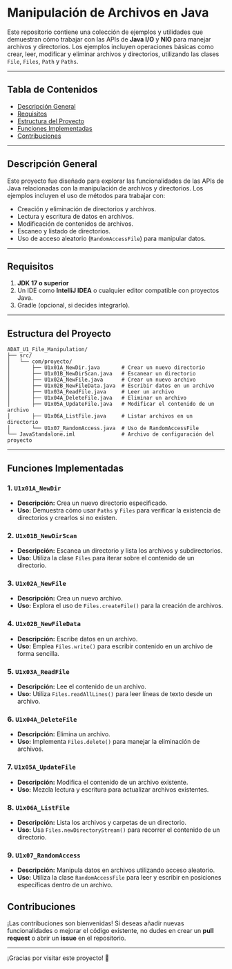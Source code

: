 # Manipulación de Archivos en Java

Este repositorio contiene una colección de ejemplos y utilidades que demuestran cómo trabajar con las APIs de **Java I/O** y **NIO** para manejar archivos y directorios. Los ejemplos incluyen operaciones básicas como crear, leer, modificar y eliminar archivos y directorios, utilizando las clases `File`, `Files`, `Path` y `Paths`.

---

## Tabla de Contenidos
- [Descripción General](#descripción-general)
- [Requisitos](#requisitos)
- [Estructura del Proyecto](#estructura-del-proyecto)
- [Funciones Implementadas](#funciones-implementadas)
- [Contribuciones](#contribuciones)

---

## Descripción General
Este proyecto fue diseñado para explorar las funcionalidades de las APIs de Java relacionadas con la manipulación de archivos y directorios. Los ejemplos incluyen el uso de métodos para trabajar con:
- Creación y eliminación de directorios y archivos.
- Lectura y escritura de datos en archivos.
- Modificación de contenidos de archivos.
- Escaneo y listado de directorios.
- Uso de acceso aleatorio (`RandomAccessFile`) para manipular datos.

---

## Requisitos
1. **JDK 17 o superior**
2. Un IDE como **IntelliJ IDEA** o cualquier editor compatible con proyectos Java.
3. Gradle (opcional, si decides integrarlo).

---

## Estructura del Proyecto
```plaintext
ADAT_U1_File_Manipulation/
├── src/
│   └── com/proyecto/
│       ├── U1x01A_NewDir.java       # Crear un nuevo directorio
│       ├── U1x01B_NewDirScan.java   # Escanear un directorio
│       ├── U1x02A_NewFile.java      # Crear un nuevo archivo
│       ├── U1x02B_NewFileData.java  # Escribir datos en un archivo
│       ├── U1x03A_ReadFile.java     # Leer un archivo
│       ├── U1x04A_DeleteFile.java   # Eliminar un archivo
│       ├── U1x05A_UpdateFile.java   # Modificar el contenido de un archivo
│       ├── U1x06A_ListFile.java     # Listar archivos en un directorio
│       └── U1x07_RandomAccess.java  # Uso de RandomAccessFile
└── JavaStandalone.iml               # Archivo de configuración del proyecto
```

---

## Funciones Implementadas

### 1. `U1x01A_NewDir`
- **Descripción:** Crea un nuevo directorio especificado.
- **Uso:** Demuestra cómo usar `Paths` y `Files` para verificar la existencia de directorios y crearlos si no existen.

### 2. `U1x01B_NewDirScan`
- **Descripción:** Escanea un directorio y lista los archivos y subdirectorios.
- **Uso:** Utiliza la clase `Files` para iterar sobre el contenido de un directorio.

### 3. `U1x02A_NewFile`
- **Descripción:** Crea un nuevo archivo.
- **Uso:** Explora el uso de `Files.createFile()` para la creación de archivos.

### 4. `U1x02B_NewFileData`
- **Descripción:** Escribe datos en un archivo.
- **Uso:** Emplea `Files.write()` para escribir contenido en un archivo de forma sencilla.

### 5. `U1x03A_ReadFile`
- **Descripción:** Lee el contenido de un archivo.
- **Uso:** Utiliza `Files.readAllLines()` para leer líneas de texto desde un archivo.

### 6. `U1x04A_DeleteFile`
- **Descripción:** Elimina un archivo.
- **Uso:** Implementa `Files.delete()` para manejar la eliminación de archivos.

### 7. `U1x05A_UpdateFile`
- **Descripción:** Modifica el contenido de un archivo existente.
- **Uso:** Mezcla lectura y escritura para actualizar archivos existentes.

### 8. `U1x06A_ListFile`
- **Descripción:** Lista los archivos y carpetas de un directorio.
- **Uso:** Usa `Files.newDirectoryStream()` para recorrer el contenido de un directorio.

### 9. `U1x07_RandomAccess`
- **Descripción:** Manipula datos en archivos utilizando acceso aleatorio.
- **Uso:** Utiliza la clase `RandomAccessFile` para leer y escribir en posiciones específicas dentro de un archivo.



## Contribuciones
¡Las contribuciones son bienvenidas! Si deseas añadir nuevas funcionalidades o mejorar el código existente, no dudes en crear un **pull request** o abrir un **issue** en el repositorio.

---

¡Gracias por visitar este proyecto! 🚀